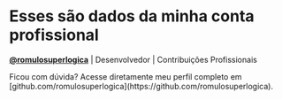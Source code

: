 # Esses são dados da minha conta profissional

**[@romulosuperlogica](https://github.com/romulosuperlogica)** | Desenvolvedor | Contribuições Profissionais
<p align="center">
</p>
Ficou com dúvida? Acesse diretamente meu perfil completo em [github.com/romulosuperlogica](https://github.com/romulosuperlogica).
